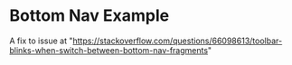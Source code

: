 # Bottom Nav Example

A fix to issue at "https://stackoverflow.com/questions/66098613/toolbar-blinks-when-switch-between-bottom-nav-fragments"
